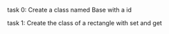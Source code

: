 task 0: Create a class named Base with a id

task 1: Create the class of a rectangle with set and get